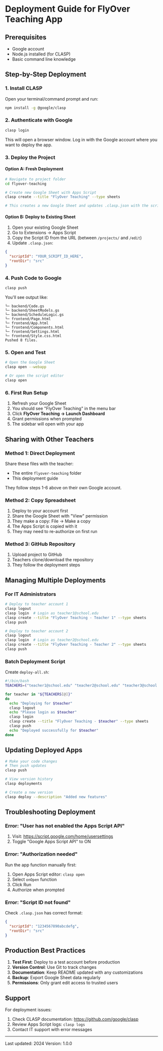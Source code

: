 # Deployment Guide for FlyOver Teaching App

## Prerequisites

- Google account
- Node.js installed (for CLASP)
- Basic command line knowledge

## Step-by-Step Deployment

### 1. Install CLASP

Open your terminal/command prompt and run:

```bash
npm install -g @google/clasp
```

### 2. Authenticate with Google

```bash
clasp login
```

This will open a browser window. Log in with the Google account where you want to deploy the app.

### 3. Deploy the Project

#### Option A: Fresh Deployment

```bash
# Navigate to project folder
cd flyover-teaching

# Create new Google Sheet with Apps Script
clasp create --title "FlyOver Teaching" --type sheets

# This creates a new Google Sheet and updates .clasp.json with the script ID
```

#### Option B: Deploy to Existing Sheet

1. Open your existing Google Sheet
2. Go to Extensions → Apps Script
3. Copy the Script ID from the URL (between `/projects/` and `/edit`)
4. Update `.clasp.json`:

```json
{
  "scriptId": "YOUR_SCRIPT_ID_HERE",
  "rootDir": "src"
}
```

### 4. Push Code to Google

```bash
clasp push
```

You'll see output like:
```
└─ backend/Code.gs
└─ backend/SheetModels.gs
└─ backend/ScheduleLogic.gs
└─ frontend/Page.html
└─ frontend/App.html
└─ frontend/Components.html
└─ frontend/Settings.html
└─ frontend/Style.css.html
Pushed 8 files.
```

### 5. Open and Test

```bash
# Open the Google Sheet
clasp open --webapp

# Or open the script editor
clasp open
```

### 6. First Run Setup

1. Refresh your Google Sheet
2. You should see "FlyOver Teaching" in the menu bar
3. Click **FlyOver Teaching → Launch Dashboard**
4. Grant permissions when prompted
5. The sidebar will open with your app

## Sharing with Other Teachers

### Method 1: Direct Deployment

Share these files with the teacher:
- The entire `flyover-teaching` folder
- This deployment guide

They follow steps 1-6 above on their own Google account.

### Method 2: Copy Spreadsheet

1. Deploy to your account first
2. Share the Google Sheet with "View" permission
3. They make a copy: File → Make a copy
4. The Apps Script is copied with it
5. They may need to re-authorize on first run

### Method 3: GitHub Repository

1. Upload project to GitHub
2. Teachers clone/download the repository
3. They follow the deployment steps

## Managing Multiple Deployments

### For IT Administrators

```bash
# Deploy to teacher account 1
clasp logout
clasp login  # Login as teacher1@school.edu
clasp create --title "FlyOver Teaching - Teacher 1" --type sheets
clasp push

# Deploy to teacher account 2  
clasp logout
clasp login  # Login as teacher2@school.edu
clasp create --title "FlyOver Teaching - Teacher 2" --type sheets
clasp push
```

### Batch Deployment Script

Create `deploy-all.sh`:

```bash
#!/bin/bash
TEACHERS=("teacher1@school.edu" "teacher2@school.edu" "teacher3@school.edu")

for teacher in "${TEACHERS[@]}"
do
  echo "Deploying for $teacher"
  clasp logout
  echo "Please login as $teacher"
  clasp login
  clasp create --title "FlyOver Teaching - $teacher" --type sheets
  clasp push
  echo "Deployed successfully for $teacher"
done
```

## Updating Deployed Apps

```bash
# Make your code changes
# Then push updates
clasp push

# View version history
clasp deployments

# Create a new version
clasp deploy --description "Added new features"
```

## Troubleshooting Deployment

### Error: "User has not enabled the Apps Script API"

1. Visit: https://script.google.com/home/usersettings
2. Toggle "Google Apps Script API" to ON

### Error: "Authorization needed"

Run the app function manually first:
1. Open Apps Script editor: `clasp open`
2. Select `onOpen` function
3. Click Run
4. Authorize when prompted

### Error: "Script ID not found"

Check `.clasp.json` has correct format:
```json
{
  "scriptId": "1234567890abcdefg",
  "rootDir": "src"
}
```

## Production Best Practices

1. **Test First**: Deploy to a test account before production
2. **Version Control**: Use Git to track changes
3. **Documentation**: Keep README updated with any customizations
4. **Backup**: Export Google Sheet data regularly
5. **Permissions**: Only grant edit access to trusted users

## Support

For deployment issues:
1. Check CLASP documentation: https://github.com/google/clasp
2. Review Apps Script logs: `clasp logs`
3. Contact IT support with error messages

---

Last updated: 2024
Version: 1.0.0